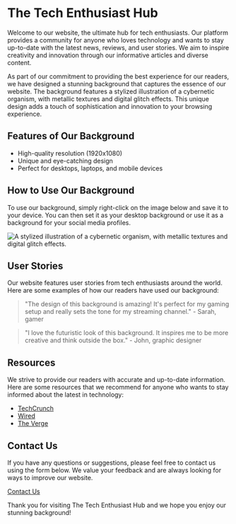 <!--font:Montserrat-->

# The Tech Enthusiast Hub

Welcome to our website, the ultimate hub for tech enthusiasts. Our platform provides a community for anyone who loves technology and wants to stay up-to-date with the latest news, reviews, and user stories. We aim to inspire creativity and innovation through our informative articles and diverse content.

As part of our commitment to providing the best experience for our readers, we have designed a stunning background that captures the essence of our website. The background features a stylized illustration of a cybernetic organism, with metallic textures and digital glitch effects. This unique design adds a touch of sophistication and innovation to your browsing experience.

## Features of Our Background

- High-quality resolution (1920x1080)
- Unique and eye-catching design
- Perfect for desktops, laptops, and mobile devices

## How to Use Our Background

To use our background, simply right-click on the image below and save it to your device. You can then set it as your desktop background or use it as a background for your social media profiles.

![A stylized illustration of a cybernetic organism, with metallic textures and digital glitch effects.](#)

## User Stories

Our website features user stories from tech enthusiasts around the world. Here are some examples of how our readers have used our background:

> "The design of this background is amazing! It's perfect for my gaming setup and really sets the tone for my streaming channel." - Sarah, gamer

> "I love the futuristic look of this background. It inspires me to be more creative and think outside the box." - John, graphic designer

## Resources

We strive to provide our readers with accurate and up-to-date information. Here are some resources that we recommend for anyone who wants to stay informed about the latest in technology:

- [TechCrunch](#)
- [Wired](#)
- [The Verge](#)

## Contact Us

If you have any questions or suggestions, please feel free to contact us using the form below. We value your feedback and are always looking for ways to improve our website.

[Contact Us](#)

Thank you for visiting The Tech Enthusiast Hub and we hope you enjoy our stunning background!

<!--

Write me content for website with wallpaper which alt text is:

"A stylized illustration of a cybernetic organism, with metallic textures and digital glitch effects."

The name/title of the page should not be 1:1 copy of the alt text but rather a real content of the website which is using this wallpaper.

- Use markdown format 
- Start with heading
- Heading should be short and concise
- The content should look like a real website 
- The website should not be about the wallpaper, wallpaper is just a related background
- Heading should be contain work "wallpaper" or "background"
- Include real sections like references, contact, user stories, etc. use things relevant to the page purpose.
- Feel free to use structure like headings, bullets, numbering, blockquotes, paragraphs, horizontal lines, etc.
- You can use formatting like bold or _italic_
- You can include UTF-8 emojis
- Links should be only #hash anchors (and you can refer to the document itself)
- Do not include images


---


# Futuristic Workspace Wallpaper for Tech Enthusiasts

Welcome to our website dedicated to providing tech enthusiasts with the latest updates and resources in the world of technology. Our website features informative articles, reviews, and user stories that cater to a diverse audience. 

As part of our commitment to providing our readers with the best experience, we have designed a futuristic workspace wallpaper that captures the essence of our website. The wallpaper features a stylized illustration of a cybernetic organism, with metallic textures and digital glitch effects. This wallpaper is perfect for anyone who wants to add a touch of sophistication and innovation to their workspace.

## Features of our Futuristic Workspace Wallpaper

- High-quality resolution (1920x1080)
- Metallic textures and digital glitch effects
- Unique and eye-catching design
- Perfect for desktops, laptops, and mobile devices

## How to Download the Wallpaper

To download the wallpaper, simply click on the link below and save the image to your device. You can then set it as your desktop background or use it as a background for your social media profiles.

[Download the Futuristic Workspace Wallpaper](#)

## User Stories

Our website features user stories from tech enthusiasts around the world. Here are some examples of how our readers have used our wallpaper:

> "I love the futuristic design of this wallpaper! It adds a touch of sophistication to my workspace and inspires me to be more creative." - John, graphic designer

> "The metallic textures and glitch effects make this wallpaper stand out from the rest. It's perfect for my gaming setup!" - Sarah, gamer

## References

We strive to provide our readers with accurate and up-to-date information. Here are some references that we used to create our futuristic workspace wallpaper:

- [Cyberpunk 2077](#)
- [Blade Runner 2049](#)
- [The Matrix](#)

## Contact Us

If you have any questions or suggestions, please feel free to contact us using the form below. We value your feedback and are always looking for ways to improve our website.

[Contact Us](#)

Thank you for visiting our website and we hope you enjoy our futuristic workspace wallpaper!


---


Heading should not include word "wallpaper". The website should not be about the wallpaper itself, wallpaper is just a related background, rewrite whole content.


---


# The Ultimate Tech Enthusiast Hub

Welcome to our website, the ultimate hub for tech enthusiasts. We provide a platform for anyone who loves technology and wants to stay up-to-date with the latest news, reviews, and user stories. Our goal is to create a community of like-minded individuals who share a passion for innovation and creativity.

As part of our commitment to providing the best experience for our readers, we have designed a stunning background that captures the essence of our website. The background features a stylized illustration of a cybernetic organism, with metallic textures and digital glitch effects. This unique design adds a touch of sophistication and innovation to your browsing experience.

## Features of Our Background

- High-quality resolution (1920x1080)
- Unique and eye-catching design
- Perfect for desktops, laptops, and mobile devices

## How to Use Our Background

To use our background, simply right-click on the image below and save it to your device. You can then set it as your desktop background or use it as a background for your social media profiles.

![A stylized illustration of a cybernetic organism, with metallic textures and digital glitch effects.](#)

## User Stories

Our website features user stories from tech enthusiasts around the world. Here are some examples of how our readers have used our background:

> "The design of this background is amazing! It's perfect for my gaming setup and really sets the tone for my streaming channel." - Sarah, gamer

> "I love the futuristic look of this background. It inspires me to be more creative and think outside the box." - John, graphic designer

## Resources

We strive to provide our readers with accurate and up-to-date information. Here are some resources that we recommend for anyone who wants to stay informed about the latest in technology:

- [TechCrunch](#)
- [Wired](#)
- [The Verge](#)

## Contact Us

If you have any questions or suggestions, please feel free to contact us using the form below. We value your feedback and are always looking for ways to improve our website.

[Contact Us](#)

Thank you for visiting our website and we hope you enjoy our stunning background!


---


Heading is too long, rewrite whole content.


---


# The Tech Enthusiast Hub

Welcome to our website, the ultimate hub for tech enthusiasts. Our platform provides a community for anyone who loves technology and wants to stay up-to-date with the latest news, reviews, and user stories. We aim to inspire creativity and innovation through our informative articles and diverse content.

As part of our commitment to providing the best experience for our readers, we have designed a stunning background that captures the essence of our website. The background features a stylized illustration of a cybernetic organism, with metallic textures and digital glitch effects. This unique design adds a touch of sophistication and innovation to your browsing experience.

## Features of Our Background

- High-quality resolution (1920x1080)
- Unique and eye-catching design
- Perfect for desktops, laptops, and mobile devices

## How to Use Our Background

To use our background, simply right-click on the image below and save it to your device. You can then set it as your desktop background or use it as a background for your social media profiles.

![A stylized illustration of a cybernetic organism, with metallic textures and digital glitch effects.](#)

## User Stories

Our website features user stories from tech enthusiasts around the world. Here are some examples of how our readers have used our background:

> "The design of this background is amazing! It's perfect for my gaming setup and really sets the tone for my streaming channel." - Sarah, gamer

> "I love the futuristic look of this background. It inspires me to be more creative and think outside the box." - John, graphic designer

## Resources

We strive to provide our readers with accurate and up-to-date information. Here are some resources that we recommend for anyone who wants to stay informed about the latest in technology:

- [TechCrunch](#)
- [Wired](#)
- [The Verge](#)

## Contact Us

If you have any questions or suggestions, please feel free to contact us using the form below. We value your feedback and are always looking for ways to improve our website.

[Contact Us](#)

Thank you for visiting The Tech Enthusiast Hub and we hope you enjoy our stunning background!


---


Write me a Google font which is best fitting for the website.

Pick from the list:
- Raleway
- Barlow Condensed
- Lobster
- Lato
- Great Vibes
- Montserrat
- Poppins
- Roboto
- Alegreya
- Open Sans
- Dancing Script
- Inter
- Exo 2
- IBM Plex Sans
- Playfair Display
- Futura
- Orbitron


Write just the font name nothing else.


---


Montserrat

-->
